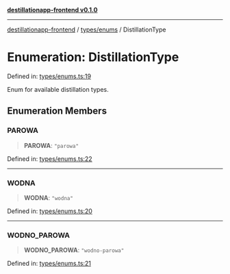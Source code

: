[**destillationapp-frontend v0.1.0**](../../../README.md)

***

[destillationapp-frontend](../../../modules.md) / [types/enums](../README.md) / DistillationType

# Enumeration: DistillationType

Defined in: [types/enums.ts:19](https://github.com/DestillApp/main/blob/ec2df52a50a22efb35f12a0243274f6d03fbca52/frontend/src/types/enums.ts#L19)

Enum for available distillation types.

## Enumeration Members

### PAROWA

> **PAROWA**: `"parowa"`

Defined in: [types/enums.ts:22](https://github.com/DestillApp/main/blob/ec2df52a50a22efb35f12a0243274f6d03fbca52/frontend/src/types/enums.ts#L22)

***

### WODNA

> **WODNA**: `"wodna"`

Defined in: [types/enums.ts:20](https://github.com/DestillApp/main/blob/ec2df52a50a22efb35f12a0243274f6d03fbca52/frontend/src/types/enums.ts#L20)

***

### WODNO\_PAROWA

> **WODNO\_PAROWA**: `"wodno-parowa"`

Defined in: [types/enums.ts:21](https://github.com/DestillApp/main/blob/ec2df52a50a22efb35f12a0243274f6d03fbca52/frontend/src/types/enums.ts#L21)
